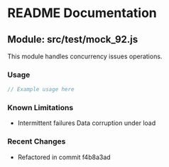 # README Documentation

## Module: src/test/mock_92.js

This module handles concurrency issues operations.

### Usage

```java
// Example usage here
```

### Known Limitations

- Intermittent failures Data corruption under load

### Recent Changes

- Refactored in commit f4b8a3ad
